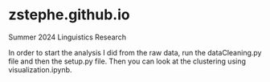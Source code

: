 # zstephe.github.io
Summer 2024 Linguistics Research



In order to start the analysis I did from the raw data, run the dataCleaning.py file and then the setup.py file. Then you can look at the clustering using visualization.ipynb.